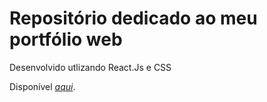 # Repositório dedicado ao meu portfólio web

Desenvolvido utlizando React.Js e CSS

Disponível [_aqui_](https://rodrigosen4.vercel.app/).
